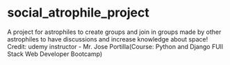 # social_atrophile_project
A project for astrophiles to create groups and join in groups made by other astrophiles to have discussions and increase knowledge about space!
Credit: udemy instructor - Mr. Jose Portilla(Course: Python and Django FUll Stack Web Developer Bootcamp)
